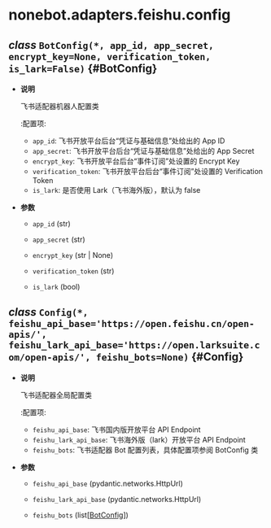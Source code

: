 # nonebot.adapters.feishu.config

## _class_ `BotConfig(*, app_id, app_secret, encrypt_key=None, verification_token, is_lark=False)` {#BotConfig}

- **说明**

  飞书适配器机器人配置类

  :配置项:

  - `app_id`: 飞书开放平台后台“凭证与基础信息”处给出的 App ID
  - `app_secret`: 飞书开放平台后台“凭证与基础信息”处给出的 App Secret
  - `encrypt_key`: 飞书开放平台后台“事件订阅”处设置的 Encrypt Key
  - `verification_token`: 飞书开放平台后台“事件订阅”处设置的 Verification Token
  - `is_lark`: 是否使用 Lark（飞书海外版），默认为 false

- **参数**

  - `app_id` (str)

  - `app_secret` (str)

  - `encrypt_key` (str | None)

  - `verification_token` (str)

  - `is_lark` (bool)

## _class_ `Config(*, feishu_api_base='https://open.feishu.cn/open-apis/', feishu_lark_api_base='https://open.larksuite.com/open-apis/', feishu_bots=None)` {#Config}

- **说明**

  飞书适配器全局配置类

  :配置项:

  - `feishu_api_base`: 飞书国内版开放平台 API Endpoint
  - `feishu_lark_api_base`: 飞书海外版（lark）开放平台 API Endpoint
  - `feishu_bots`: 飞书适配器 Bot 配置列表，具体配置项参阅 BotConfig 类

- **参数**

  - `feishu_api_base` (pydantic.networks.HttpUrl)

  - `feishu_lark_api_base` (pydantic.networks.HttpUrl)

  - `feishu_bots` (list[[BotConfig](#BotConfig)])

